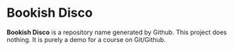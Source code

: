 # Bookish Disco

**Bookish Disco** is a repository name generated by Github. This project does nothing. It is purely a demo for a course on Git/Github.


